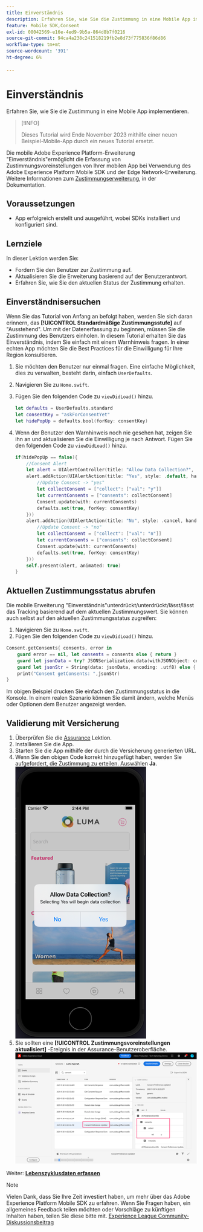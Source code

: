 ```yaml
---
title: Einverständnis
description: Erfahren Sie, wie Sie die Zustimmung in eine Mobile App implementieren.
feature: Mobile SDK,Consent
exl-id: 08042569-e16e-4ed9-9b5a-864d8b7f0216
source-git-commit: 94ca4a238c241518219fb2e8d73f775836f86d86
workflow-type: tm+mt
source-wordcount: '391'
ht-degree: 6%

---
```


# Einverständnis

Erfahren Sie, wie Sie die Zustimmung in eine Mobile App implementieren.

>[!INFO]
>
> Dieses Tutorial wird Ende November 2023 mithilfe einer neuen Beispiel-Mobile-App durch ein neues Tutorial ersetzt.

Die mobile Adobe Experience Platform-Erweiterung &quot;Einverständnis&quot;ermöglicht die Erfassung von Zustimmungsvoreinstellungen von Ihrer mobilen App bei Verwendung des Adobe Experience Platform Mobile SDK und der Edge Network-Erweiterung. Weitere Informationen zum [Zustimmungserweiterung](https://developer.adobe.com/client-sdks/documentation/consent-for-edge-network/), in der Dokumentation.

## Voraussetzungen

* App erfolgreich erstellt und ausgeführt, wobei SDKs installiert und konfiguriert sind.

## Lernziele

In dieser Lektion werden Sie:

* Fordern Sie den Benutzer zur Zustimmung auf.
* Aktualisieren Sie die Erweiterung basierend auf der Benutzerantwort.
* Erfahren Sie, wie Sie den aktuellen Status der Zustimmung erhalten.

## Einverständnisersuchen

Wenn Sie das Tutorial von Anfang an befolgt haben, werden Sie sich daran erinnern, das **[!UICONTROL Standardmäßige Zustimmungsstufe]** auf &quot;Ausstehend&quot;. Um mit der Datenerfassung zu beginnen, müssen Sie die Zustimmung des Benutzers einholen. In diesem Tutorial erhalten Sie das Einverständnis, indem Sie einfach mit einem Warnhinweis fragen. In einer echten App möchten Sie die Best Practices für die Einwilligung für Ihre Region konsultieren.

1. Sie möchten den Benutzer nur einmal fragen. Eine einfache Möglichkeit, dies zu verwalten, besteht darin, einfach `UserDefaults`.
1. Navigieren Sie zu `Home.swift`.
1. Fügen Sie den folgenden Code zu `viewDidLoad()` hinzu.

   ```swift
   let defaults = UserDefaults.standard
   let consentKey = "askForConsentYet"
   let hidePopUp = defaults.bool(forKey: consentKey)
   ```

1. Wenn der Benutzer den Warnhinweis noch nie gesehen hat, zeigen Sie ihn an und aktualisieren Sie die Einwilligung je nach Antwort. Fügen Sie den folgenden Code zu `viewDidLoad()` hinzu.

   ```swift
   if(hidePopUp == false){
       //Consent Alert
       let alert = UIAlertController(title: "Allow Data Collection?", message: "Selecting Yes will begin data collection", preferredStyle: .alert)
       alert.addAction(UIAlertAction(title: "Yes", style: .default, handler: { action in
           //Update Consent -> "yes"
           let collectConsent = ["collect": ["val": "y"]]
           let currentConsents = ["consents": collectConsent]
           Consent.update(with: currentConsents)
           defaults.set(true, forKey: consentKey)
       }))
       alert.addAction(UIAlertAction(title: "No", style: .cancel, handler: { action in
           //Update Consent -> "no"
           let collectConsent = ["collect": ["val": "n"]]
           let currentConsents = ["consents": collectConsent]
           Consent.update(with: currentConsents)
           defaults.set(true, forKey: consentKey)
       }))
       self.present(alert, animated: true)
   }
   ```


## Aktuellen Zustimmungsstatus abrufen

Die mobile Erweiterung &quot;Einverständnis&quot;unterdrückt/unterdrückt/lässt/lässt das Tracking basierend auf dem aktuellen Zustimmungswert. Sie können auch selbst auf den aktuellen Zustimmungsstatus zugreifen:

1. Navigieren Sie zu `Home.swift`.
1. Fügen Sie den folgenden Code zu `viewDidLoad()` hinzu.

```swift
Consent.getConsents{ consents, error in
    guard error == nil, let consents = consents else { return }
    guard let jsonData = try? JSONSerialization.data(withJSONObject: consents, options: .prettyPrinted) else { return }
    guard let jsonStr = String(data: jsonData, encoding: .utf8) else { return }
    print("Consent getConsents: ",jsonStr)
}
```

Im obigen Beispiel drucken Sie einfach den Zustimmungsstatus in die Konsole. In einem realen Szenario können Sie damit ändern, welche Menüs oder Optionen dem Benutzer angezeigt werden.

## Validierung mit Versicherung

1. Überprüfen Sie die [Assurance](assurance.md) Lektion.
1. Installieren Sie die App.
1. Starten Sie die App mithilfe der durch die Versicherung generierten URL.
1. Wenn Sie den obigen Code korrekt hinzugefügt haben, werden Sie aufgefordert, die Zustimmung zu erteilen. Auswählen **Ja**.
   ![Popup für Einwilligung](assets/mobile-consent-validate.png)
1. Sie sollten eine **[!UICONTROL Zustimmungsvoreinstellungen aktualisiert]** -Ereignis in der Assurance-Benutzeroberfläche.
   ![Validieren der Zustimmung](assets/mobile-consent-update.png)

Weiter: **[Lebenszyklusdaten erfassen](lifecycle-data.md)**

>[!NOTE]
>
>Vielen Dank, dass Sie Ihre Zeit investiert haben, um mehr über das Adobe Experience Platform Mobile SDK zu erfahren. Wenn Sie Fragen haben, ein allgemeines Feedback teilen möchten oder Vorschläge zu künftigen Inhalten haben, teilen Sie diese bitte mit. [Experience League Community-Diskussionsbeitrag](https://experienceleaguecommunities.adobe.com/t5/adobe-experience-platform-launch/tutorial-discussion-implement-adobe-experience-cloud-in-mobile/td-p/443796)
